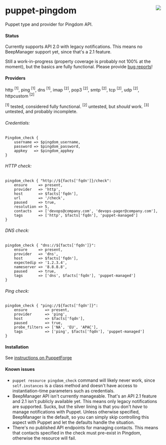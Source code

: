 # puppet-pingdom <img align="right" src="https://my.pingdom.com/images/pingdom.svg" />
Puppet type and provider for Pingdom API.

#### Status
Currently supports API 2.0 with legacy notifications. This means no BeepManager support yet, since that's a 2.1 feature.

Still a work-in-progress (property coverage is probably not 100% at the moment), but the basics are fully functional. Please provide [bug reports](https://github.com/cwells/puppet-pingdom/issues)!

#### Providers
http <sup>[1]</sup>, ping <sup>[1]</sup>, dns <sup>[1]</sup>, imap <sup>[2]</sup>, pop3 <sup>[2]</sup>, smtp <sup>[2]</sup>, tcp <sup>[2]</sup>, udp <sup>[2]</sup>, httpcustom <sup>[2]</sup>

<sup>[1]</sup> tested, considered fully functional.
<sup>[2]</sup> untested, but _should_ work.
<sup>[3]</sup> untested, and probably incomplete.

###### Credentials:
```puppet
Pingdom_check {
    username => $pingdom_username,
    password => $pingdom_password,
    appkey   => $pingdom_appkey
}
```
###### HTTP check:
```puppet
pingdom_check { "http://${facts['fqdn']}/check":
    ensure     => present,
    provider   => 'http',
    host       => $facts['fqdn'],
    url        => '/check',
    paused     => true,
    resolution => 5,
    contacts   => ['devops@company.com', 'devops-pager@company.com'],
    tags       => ['http', $facts['fqdn'], 'puppet-managed']
}
```
###### DNS check:
```puppet
pingdom_check { "dns://${facts['fqdn']}":
    ensure     => present,
    provider   => 'dns',
    host       => $facts['fqdn'],
    expectedip => '1.2.3.4',
    nameserver => '8.8.8.8',
    paused     => true,
    tags       => ['dns', $facts['fqdn'], 'puppet-managed']
}
```
###### Ping check:
```puppet
pingdom_check { "ping://${facts['fqdn']}":
    ensure        => present,
    provider      => 'ping',
    host          => $facts['fqdn'],
    paused        => true,
    probe_filters => ['NA', 'EU', 'APAC'],
    tags          => ['ping', $facts['fqdn'], 'puppet-managed']
}
```
#### Installation
See [instructions on PuppetForge](https://forge.puppet.com/cwells/pingdom/readme)

#### Known issues
- `puppet resource pingdom_check` command will likely never work, since `self.instances` is a class method and doesn't have access to instantiation-time parameters such as credentials.
- BeepManager API isn't currently manageable. That's an API 2.1 feature and 2.1 isn't publicly available yet. This means only legacy notifications are supported. Sucks, but the silver lining is that you don't _have_ to manage notifications with Puppet. Unless otherwise specified, BeepManager is the default, so you can simply skip controlling this aspect with Puppet and let the defaults handle the situation.
- There's no published API endpoints for managing contacts. This means that contacts specified in the check must pre-exist in Pingdom, otherwise the resource will fail.

